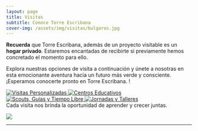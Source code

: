 ```yaml
---
layout: page
title: Visitas
subtitle: Conoce Torre Escribana
cover-img: /assets/img/visitas/bulgaros.jpg
---
```




  <div class="box-success">
    <strong>Recuerda</strong> que <span class="letralogo">Torre Escribana</span>, además de un proyecto visitable es un <strong>hogar privado</strong>. Estaremos encantadas de recibirte si previamente hemos concretado el momento para ello.
  </div>




Explora nuestras opciones de visita a continuación y únete a nosotras en esta emocionante aventura hacia un futuro más verde y consciente. ¡Esperamos conocerte pronto en <span class="letralogo"> Torre Escribana. </span>!



<div class="contenedor-botones">

  <a href="{{ '/visitas-individual' | absolute_url }}" class="boton-visita">
    <img src="{{ '/assets/img/otros/botonindividual.png' | absolute_url }}" alt="Visitas Personalizadas">
  </a>

  <a href="{{ '/visitas-educa' | absolute_url }}" class="boton-visita">
    <img src="{{ '/assets/img/otros/botoncentros.png' | absolute_url }}" alt="Centros Educativos">
  </a>

  <a href="{{ '/visitas-scouts' | absolute_url }}" class="boton-visita">
    <img src="{{ '/assets/img/otros/botonscouts.png' | absolute_url }}" alt="Scouts, Guías y Tiempo Libre">
  </a>

  <a href="{{ '/visitas-talleres' | absolute_url }}" class="boton-visita">
    <img src="{{ '/assets/img/otros/botonjornadas.png' | absolute_url }}" alt="Jornadas y Talleres">
  </a>

</div>

  <div class="box-cita">
    Cada visita nos brinda la oportunidad de aprender y crecer juntas.
  </div>






<a href="../assets/img/proyecto/nuevas/salvia.jpg" target="_blank"><img class=img1 src="../assets/img/proyecto/nuevas/salvia.jpg"/> </a>



<hr>



